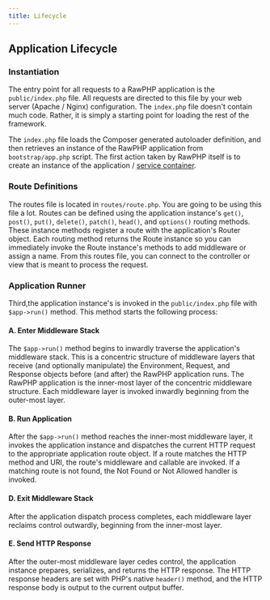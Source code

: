 ```yaml
---
title: Lifecycle
---
```


## Application Lifecycle

### Instantiation

The entry point for all requests to a RawPHP application is the `public/index.php` file. All requests are directed to this file by your web server (Apache / Nginx) configuration. The `index.php` file doesn't contain much code. Rather, it is simply a starting point for loading the rest of the framework.

The `index.php` file loads the Composer generated autoloader definition, and then retrieves an instance of the RawPHP application from `bootstrap/app.php` script. The first action taken by RawPHP itself is to create an instance of the application / [service container](di.md).

### Route Definitions
The routes file is located in `routes/route.php`. You are going to be using this file a lot.
Routes can be defined using the application instance's `get()`, `post()`, `put()`, `delete()`, `patch()`, `head()`, and `options()` routing methods. These instance methods register a route with the application's Router object. Each routing method returns the Route instance so you can immediately invoke the Route instance's methods to add middleware or assign a name.
From this routes file, you can connect to the controller or view that is meant to process the request. 

### Application Runner

Third,the application instance's is invoked in the `public/index.php` file with `$app->run()` method. This method starts the following process:

#### A. Enter Middleware Stack

The `$app->run()` method begins to inwardly traverse the application's middleware stack. This is a concentric structure of middleware layers that receive (and optionally manipulate) the Environment, Request, and Response objects before (and after) the RawPHP application runs. The RawPHP application is the inner-most layer of the concentric middleware structure. Each middleware layer is invoked inwardly beginning from the outer-most layer.

#### B. Run Application

After the `$app->run()` method reaches the inner-most middleware layer, it invokes the application instance and dispatches the current HTTP request to the appropriate application route object. If a route matches the HTTP method and URI, the route's middleware and callable are invoked. If a matching route is not found, the Not Found or Not Allowed handler is invoked.

#### D. Exit Middleware Stack

After the application dispatch process completes, each middleware layer reclaims control outwardly, beginning from the inner-most layer.

#### E. Send HTTP Response

After the outer-most middleware layer cedes control, the application instance prepares, serializes, and returns the HTTP response. The HTTP response headers are set with PHP's native `header()` method, and the HTTP response body is output to the current output buffer.
